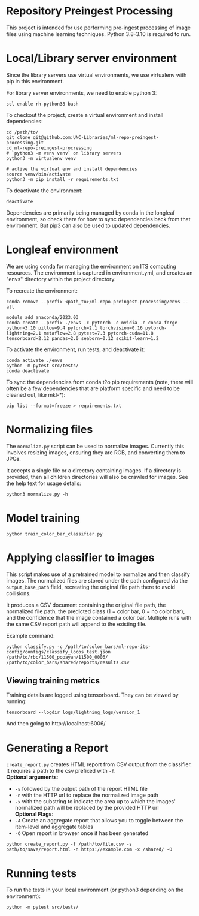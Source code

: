 # Repository Preingest Processing

This project is intended for use performing pre-ingest processing of image files using machine learning techniques. Python 3.8-3.10 is required to run.

# Local/Library server environment
Since the library servers use virtual environments, we use virtualenv with pip in this environment.

For library server environments, we need to enable python 3:
```
scl enable rh-python38 bash
```
To checkout the project, create a virtual environment and install dependencies:
```
cd /path/to/
git clone git@github.com:UNC-Libraries/ml-repo-preingest-processing.git
cd ml-repo-preingest-procressing
# `python3 -m venv venv` on library servers
python3 -m virtualenv venv

# active the virtual env and install dependencies
source venv/bin/activate
python3 -m pip install -r requirements.txt
```
To deactivate the environment:
```
deactivate
```
Dependencies are primarily being managed by conda in the longleaf environment, so check there for how to sync dependencies back from that environment. But pip3 can also be used to updated dependencies.


# Longleaf environment
We are using conda for managing the environment on ITS computing resources. The environment is captured in environment.yml, and creates an "envs" directory within the project directory.

To recreate the environment:

```
conda remove --prefix <path_to>/ml-repo-preingest-processing/envs --all

module add anaconda/2023.03
conda create --prefix ./envs -c pytorch -c nvidia -c conda-forge python=3.10 pillow=9.4 pytorch=2.1 torchvision=0.16 pytorch-lightning=2.1 metaflow=2.8 pytest=7.3 pytorch-cuda=11.8 tensorboard=2.12 pandas=2.0 seaborn=0.12 scikit-learn=1.2
```
To activate the environment, run tests, and deactivate it:
```
conda activate ./envs
python -m pytest src/tests/
conda deactivate
```
To sync the dependencies from conda t?o pip requirements (note, there will often be a few dependencies that are platform specific and need to be cleaned out, like mkl-*):
```
pip list --format=freeze > requirements.txt
```

# Normalizing files
The `normalize.py` script can be used to normalize images. Currently this involves resizing images, ensuring they are RGB, and converting them to JPGs.

It accepts a single file or a directory containing images. If a directory is provided, then all children directories will also be crawled for images. See the help text for usage details:

```
python3 normalize.py -h
```

# Model training

```
python train_color_bar_classifier.py
```

# Applying classifier to images

This script makes use of a pretrained model to normalize and then classify images. The normalized files are stored under the path configured via the `output_base_path` field, recreating the original file path there to avoid collisions.

It produces a CSV document containing the original file path, the normalized file path, the predicted class (1 = color bar, 0 = no color bar), and the confidence that the image contained a color bar. Multiple runs with the same CSV report path will append to the existing file.

Example command:
```
python classify.py -c /path/to/color_bars/ml-repo-its-config/configs/classify_locos_test.json /path/to/rbc/11500_popayan/11500_0006/ /path/to/color_bars/shared/reports/results.csv
```


## Viewing training metrics
Training details are logged using tensorboard. They can be viewed by running:
```
tensorboard --logdir logs/lightning_logs/version_1
```
And then going to http://localhost:6006/

# Generating a Report
`create_report.py` creates HTML report from CSV output from the classifier. It requires a path to the csv prefixed with `-f`.  <br> **Optional arguments**:
* `-s` followed by the output path of the report HTML file
* `-n` with the HTTP url to replace the normalized image path
* `-x` with the substring to indicate the area up to which the images' normalized path will be replaced by the provided HTTP url
<br>**Optional Flags**:
* `-A`  Create an aggregate report that allows you to toggle between the item-level and aggregate tables
* `-O`  Open report in browser once it has been generated

```
python create_report.py -f /path/to/file.csv -s path/to/save/report.html -n https://example.com -x /shared/ -O
```

# Running tests
To run the tests in your local environment (or python3 depending on the environment):
```
python -m pytest src/tests/
```